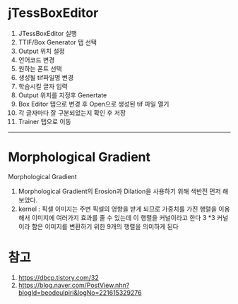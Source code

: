 # jTessBoxEditor

1. JTessBoxEditor 실행
2. TTIF/Box Generator 탭 선택
3. Output 위치 설정
4. 언어코드 변경
5. 원하는 폰트 선택
6.  생성될 tif파일명 변경
7. 학습시킬 글자 입력
8. Output 위치를 지정후 Genertate
9. Box Editor 탭으로 변경 후 Open으로 생성된 tif 파일 열기
10. 각 글자마다 잘 구분되었는지 확인 후 저장
11.  Trainer 탭으로 이동

---

# Morphological Gradient

Morphological Gradient

1. Morphological Gradient의 Erosion과 Dilation을 사용하기 위해 색반전 먼저 해보았다.
2. kernel : 픽셀 이미지는 주변 픽셀의 영향을 받게 되므로 가중치를 가진 행렬을 이용해서 이미지에 여러가지 효과를 줄 수 있는데 이 행렬을 커널이라고 한다
   3 *3 커널이라 함은 이미지를 변환하기 위한 9개의 행렬을 의미하게 된다





# 참고 

1. https://dbcp.tistory.com/32
2. https://blog.naver.com/PostView.nhn?blogId=beodeulpiri&logNo=221615329276


